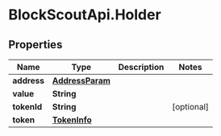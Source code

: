 # BlockScoutApi.Holder

## Properties
Name | Type | Description | Notes
------------ | ------------- | ------------- | -------------
**address** | [**AddressParam**](AddressParam.md) |  | 
**value** | **String** |  | 
**tokenId** | **String** |  | [optional] 
**token** | [**TokenInfo**](TokenInfo.md) |  | 
